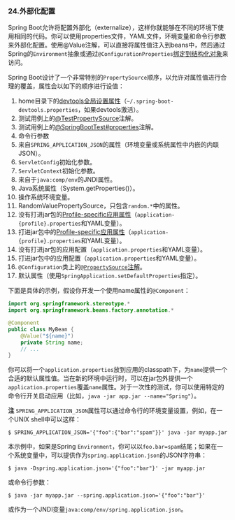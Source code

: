 ### 24.外部化配置

Spring Boot允许将配置外部化（externalize），这样你就能够在不同的环境下使用相同的代码。你可以使用properties文件，YAML文件，环境变量和命令行参数来外部化配置。使用@Value注解，可以直接将属性值注入到beans中，然后通过Spring的`Environment`抽象或通过`@ConfigurationProperties`[绑定到结构化对象](http://docs.spring.io/spring-boot/docs/1.4.1.RELEASE/reference/htmlsingle/#boot-features-external-config-typesafe-configuration-properties)来访问。

Spring Boot设计了一个非常特别的`PropertySource`顺序，以允许对属性值进行合理的覆盖，属性会以如下的顺序进行设值：

1. home目录下的[devtools全局设置属性](http://docs.spring.io/spring-boot/docs/1.4.1.RELEASE/reference/htmlsingle/#using-boot-devtools-globalsettings)（`~/.spring-boot-devtools.properties`，如果devtools激活）。
2. 测试用例上的[@TestPropertySource](http://docs.spring.io/spring/docs/4.3.3.RELEASE/javadoc-api/org/springframework/test/context/TestPropertySource.html)注解。
3. 测试用例上的[@SpringBootTest#properties](http://docs.spring.io/spring-boot/docs/1.4.1.RELEASE/api/spring-boot-test/src/main/java/org/springframework/boot/test/context/SpringBootTest.html)注解。
4. 命令行参数
5. 来自`SPRING_APPLICATION_JSON`的属性（环境变量或系统属性中内嵌的内联JSON）。
6. `ServletConfig`初始化参数。
7. `ServletContext`初始化参数。
8. 来自于`java:comp/env`的JNDI属性。
9. Java系统属性（System.getProperties()）。
10. 操作系统环境变量。
11. RandomValuePropertySource，只包含`random.*`中的属性。
12. 没有打进jar包的[Profile-specific应用属性](http://docs.spring.io/spring-boot/docs/1.4.1.RELEASE/reference/htmlsingle/#boot-features-external-config-profile-specific-properties)（`application-{profile}.properties`和YAML变量）。
13. 打进jar包中的[Profile-specific应用属性](http://docs.spring.io/spring-boot/docs/1.4.1.RELEASE/reference/htmlsingle/#boot-features-external-config-profile-specific-properties)（`application-{profile}.properties`和YAML变量）。
14. 没有打进jar包的应用配置（`application.properties`和YAML变量）。
15. 打进jar包中的应用配置（`application.properties`和YAML变量）。
16. `@Configuration`类上的[`@PropertySource`注解](http://docs.spring.io/spring/docs/4.3.3.RELEASE/javadoc-api/org/springframework/context/annotation/PropertySource.html)。
17. 默认属性（使用`SpringApplication.setDefaultProperties`指定）。

下面是具体的示例，假设你开发一个使用name属性的`@Component`：
```java
import org.springframework.stereotype.*
import org.springframework.beans.factory.annotation.*

@Component
public class MyBean {
    @Value("${name}")
    private String name;
    // ...
}
```
你可以将一个`application.properties`放到应用的classpath下，为`name`提供一个合适的默认属性值。当在新的环境中运行时，可以在jar包外提供一个`application.properties`覆盖`name`属性。对于一次性的测试，你可以使用特定的命令行开关启动应用（比如，`java -jar app.jar --name="Spring"`）。

**注** `SPRING_APPLICATION_JSON`属性可以通过命令行的环境变量设置，例如，在一个UNIX shell中可以这样：
```shell
$ SPRING_APPLICATION_JSON='{"foo":{"bar":"spam"}}' java -jar myapp.jar
```
本示例中，如果是Spring `Environment`，你可以以`foo.bar=spam`结尾；如果在一个系统变量中，可以提供作为`spring.application.json`的JSON字符串：
```shell
$ java -Dspring.application.json='{"foo":"bar"}' -jar myapp.jar
```
或命令行参数：
```shell
$ java -jar myapp.jar --spring.application.json='{"foo":"bar"}'
```
或作为一个JNDI变量`java:comp/env/spring.application.json`。
